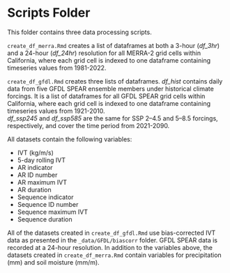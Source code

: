 # Scripts Folder

This folder contains three data processing scripts.

`create_df_merra.Rmd` creates a list of dataframes at both a 3-hour
(*df\_3hr*) and a 24-hour (*df\_24hr*) resolution for all MERRA-2 grid
cells within California, where each grid cell is indexed to one
dataframe containing timeseries values from 1981-2022.

`create_df_gfdl.Rmd` creates three lists of dataframes. *df\_hist*
contains daily data from five GFDL SPEAR ensemble members under
historical climate forcings. It is a list of dataframes for all GFDL
SPEAR grid cells within California, where each grid cell is indexed to
one dataframe containing timeseries values from 1921-2010.  
*df\_ssp245* and *df\_ssp585* are the same for SSP 2–4.5 and 5–8.5
forcings, respectively, and cover the time period from 2021-2090.

All datasets contain the following variables:

-   IVT (kg/m/s)
-   5-day rolling IVT
-   AR indicator
-   AR ID number
-   AR maximum IVT
-   AR duration
-   Sequence indicator
-   Sequence ID number
-   Sequence maximum IVT
-   Sequence duration

All of the datasets created in `create_df_gfdl.Rmd` use bias-corrected
IVT data as presented in the `_data/GFDL/biascorr` folder. GFDL SPEAR
data is recorded at a 24-hour resolution. In addition to the variables
above, the datasets created in `create_df_merra.Rmd` contain variables
for precipitation (mm) and soil moisture (mm/m).
